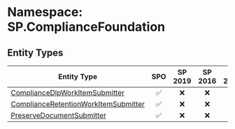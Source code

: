 # Namespace: SP.ComplianceFoundation

## Entity Types

Entity Type | SPO | SP 2019 | SP 2016 | SP 2013
----------|:---:|:-------:|:-------:|:-------:
[ComplianceDlpWorkItemSubmitter](./EntityTypes/ComplianceDlpWorkItemSubmitter.md) | ✅ | ❌ | ❌ | ❌
[ComplianceRetentionWorkItemSubmitter](./EntityTypes/ComplianceRetentionWorkItemSubmitter.md) | ✅ | ❌ | ❌ | ❌
[PreserveDocumentSubmitter](./EntityTypes/PreserveDocumentSubmitter.md) | ✅ | ❌ | ❌ | ❌